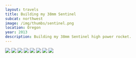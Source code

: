 ```yaml
---
layout: travels
title: Building my 38mm Sentinel
subcat: northwest
image: /img/thumbs/sentinel.png
location: Oregon
year: 2013
description: Building my 38mm Sentinel high power rocket.
---
```


<img src="https://lh4.googleusercontent.com/-CZgrbd9d2cw/Umnm6yUttII/AAAAAAAAFlA/cWAh3ZgdTck/w782-h1043-no/IMG_0255.png">

<img src="https://lh4.googleusercontent.com/-Mo52RxgkeJs/Umnm6ym3WYI/AAAAAAAAFlM/2azg5tpMJZc/w782-h1043-no/IMG_0258.png">

<img src="https://lh4.googleusercontent.com/-bKk6UpzWek4/Umnm61XlWxI/AAAAAAAAFlE/rL-Un-2s8u8/w782-h1043-no/IMG_0260.png">

<img src="https://lh6.googleusercontent.com/-Mkmge5V7pbY/Umnm7mR875I/AAAAAAAAFlI/XoDS9B4sQgs/w855-h641-no/IMG_0261.png">

<img src="https://lh3.googleusercontent.com/-n5MFfOdLESE/Umnm8bSjrOI/AAAAAAAAFlg/34_loFgaSJw/w611-h815-no/IMG_0308.png">

<img src="https://lh6.googleusercontent.com/-9VXvOeBSOYk/Umnm8WL69nI/AAAAAAAAFlk/-72Ahy16YUE/w611-h815-no/IMG_0311.png">

<img src="https://lh3.googleusercontent.com/--tXFt6fFQU4/Umnm8abDXmI/AAAAAAAAFls/JRsfQ8xn_WI/w611-h815-no/IMG_0312.png">

<img src="https://lh3.googleusercontent.com/-YbWAvCl71sA/Umnm9RkV5dI/AAAAAAAAFlo/zxf7uWVN5bY/w855-h437-no/IMG_0360.JPG">

